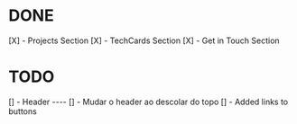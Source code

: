# DONE

[X] - Projects Section
[X] - TechCards Section
[X] - Get in Touch Section

# TODO

[] - Header
---- [] - Mudar o header ao descolar do topo
[] - Added links to buttons

